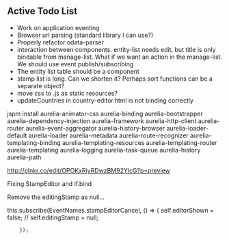 ## Active Todo List ##

* Work on application eventing
* Browser url parsing (standard library I can use?)
* Properly refactor odata-parser
* interaction between components.  entity-list needs edit, but title is only bindable from manage-list.  What if we want an action in the manage-list.  We should use event publish/subscribing
* The entity list table should be a component
* stamp list is long.  Can we shorten it?  Perhaps sort functions can be a separate object?
* move css to .js as static resources?
* updateCountries in country-editor.html is not binding correctly



jspm install aurelia-animator-css aurelia-binding aurelia-bootstrapper aurelia-dependency-injection aurelia-framework aurelia-http-client aurelia-router aurelia-event-aggregator aurelia-history-browser aurelia-loader-default aurelia-loader aurelia-metadata aurelia-route-recognizer aurelia-templating-binding aurelia-templating-resources aurelia-templating-router aurelia-templating aurelia-logging aurelia-task-queue aurelia-history aurelia-path


http://plnkr.co/edit/OPOKxRiyRDwzBM92YlcG?p=preview

 <tr repeat.for="row of rows" click.delegate="$parent.edit(row)">
        <template if.bind="$parent.selectedRow == row">
          <td>
            <input value.bind="row.name" />
          </td>
          <td>
            <input value.bind="row.description" />
          </td>
        </template>
        <template if.bind="$parent.selectedRow != row">
          <td>${row.name}</td>
          <td>${row.description}</td>
        </template>
      </tr>




Fixing StampEditor and if.bind

Remove the editingStamp as null...

this.subscribe(EventNames.stampEditorCancel, () => {
            self.editorShown = false;
         //   self.editingStamp = null;

        });

